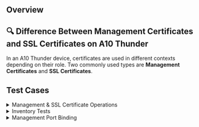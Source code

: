 ## Overview

## 🔍 Difference Between Management Certificates and SSL Certificates on A10 Thunder

In an A10 Thunder device, certificates are used in different contexts depending on their role. Two commonly used types are **Management Certificates** and **SSL Certificates**.

## Test Cases  
<details>  
<summary>Management & SSL Certificate Operations</summary>  

Case Number|Case Name|Store Path|Enrollment Params|Expected Results|Passed|Screenshots  
-------|----------|------------------|--------------------|----------------------------|----|--------  
TC1|Add Unbound Certificate|shared|**Alias**:<br>&lt;random&gt;<br>**Overwrite**:<br>false|Cert and Chain Added|True|![](images/TC1.gif)  
TC2|Remove Unbound Certificate|shared|**Alias**:<br>&lt;same-random&gt;<br>**Overwrite**:<br>false|Cert Removed Successfully|True|![](images/TC2.gif)  
TC3|Add Certificate to New Partition|keyfactor2|**Alias**:<br>&lt;random&gt;<br>**Overwrite**:<br>false|Cert Added to Partition|True|![](images/TC3.gif)  
TC4|Remove Cert from Partition|keyfactor2|**Alias**:<br>&lt;same-random&gt;<br>**Overwrite**:<br>false|Cert Removed from Partition|True|![](images/TC4.gif)  
TC5|Renew Bound Cert With Overwrite|shared|**Alias**:<br>&lt;entered-name&gt;<br>**Overwrite**:<br>true|Cert Renamed and Rebound|True|![](images/TC5.gif)  
TC6|Renew Bound Cert in Different Partition|keyfactor2|**Alias**:<br>&lt;entered-name&gt;<br>**Overwrite**:<br>true|Cert Renamed and Rebound|True|![](images/TC6.gif)  
TC7|Attempt to Remove Bound Cert (Not Allowed)|keyfactor2|**Alias**:<br>&lt;entered-name&gt;<br>**Overwrite**:<br>true|Error: Bound Cert Cannot Be Removed|True|![](images/TC7.gif)  

</details>

<details>  
<summary>Inventory Tests</summary>  

Case Number|Case Name|Store Path|Enrollment Params|Expected Results|Passed|Screenshots  
-------|----------|------------------|--------------------|----------------------------|----|--------  
TC8|Inventory From Partition|keyfactor2|—|Partition Certs Listed|True|![](images/TC8.gif)  
TC9|Inventory From Shared Location|shared|—|Shared Certs Listed|True|![](images/TC9.gif)  
TC14|Inventory Management Certs from SCP|/home/ec2-user|—|Mgmt Certs Retrieved from SCP|True|![](images/TC14.gif)  

</details>

<details>  
<summary>Management Port Binding</summary>  

Case Number|Case Name|Store Path|Enrollment Params|Expected Results|Passed|Screenshots  
-------|----------|------------------|--------------------|----------------------------|----|--------  
TC10|Add New Cert and Bind to Mgmt Port|/home/ec2-user|**Alias**:<br>&lt;random&gt;<br>**Overwrite**:<br>true|Cert Installed and Bound|True|![](images/TC10.gif)  
TC11|Renew and Rebind Cert to Mgmt Port|/home/ec2-user|**Alias**:<br>&lt;same&gt;<br>**Overwrite**:<br>true|Cert Renewed and Bound Again|True|![](images/TC11.gif)  
TC13|Remove Mgmt Bound Cert|/home/ec2-user|**Alias**:<br>&lt;same&gt;<br>**Overwrite**:<br>false|Cert Removed, Binding Left Intact|True|![](images/TC13.gif)  

</details>